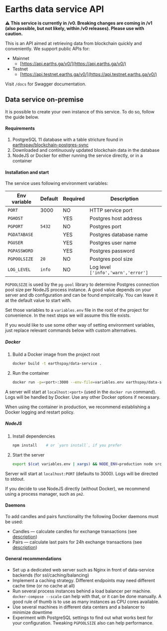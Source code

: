 # Earths data service API

**⚠️ This service is currently in /v0. Breaking changes are coming in /v1 (also possible, but not likely, within /v0 releases). Please use with caution.**

This is an API aimed at retrieving data from blockchain quickly and conveniently. We  support public APIs for: 
- Mainnet
  - [https://api.earths.ga/v0/](https://api.earths.ga/v0/)
- Testnet
  - [https://api.testnet.earths.ga/v0/](https://api.testnet.earths.ga/v0/)

Visit `/docs` for Swagger documentation.


## Data service on-premise

It is possible to create your own instance of this service. To do so, follow the guide below.

#### Requirements

1. PostgreSQL 11 database with a table stricture found in [earthspay/blockchain-postgres-sync](https://github.com/earthspay/blockchain-postgres-sync)
2. Downloaded and continuously updated blockchain data in the database
2. NodeJS or Docker for either running the service directly, or in a container

#### Installation and start

The service uses following environment variables:

|Env variable|Default|Required|Description|
|------------|-------|--------|-----------|
|`PORT`|3000|NO|HTTP service port|
|`PGHOST`||YES|Postgres host address|
|`PGPORT`|`5432`|NO|Postgres port|
|`PGDATABASE`||YES|Postgres database name|
|`PGUSER`||YES|Postgres user name|
|`PGPASSWORD`||YES|Postgres password|
|`PGPOOLSIZE`|`20`|NO|Postgres pool size|
|`LOG_LEVEL`|`info`|NO|Log level `['info','warn','error']`|

`PGPOOLSIZE` is used by the `pg-pool` library to determine Postgres connection pool size per NodeJS process instance. A good value depends on your server and db configuration and can be found empirically. You can leave it at the default value to start with.

Set those variables to a `variables.env` file in the root of the project for convenience. In the next steps we will assume this file exists.

If you would like to use some other way of setting environment variables, just replace relevant commands below with custom alternatives.

##### Docker
1. Build a Docker image from the project root
   ```bash
   docker build -t earthspay/data-service .
   ```
2. Run the container
   ```bash
   docker run -p=<port>:3000 --env-file=variables.env earthspay/data-service
   ```
      
A server will start at `localhost:<port>` (used in the `docker run` command). Logs will be handled by Docker. Use any other Docker options if necessary.
    
When using the container in production, we recommend establishing a Docker logging and restart policy.

##### NodeJS
1. Install dependencies
   ```bash
   npm install    # or `yarn install`, if you prefer
   ```
2. Start the server
   ```bash
   export $(cat variables.env | xargs) && NODE_ENV=production node src/index.js
   ```
      
Server will start at `localhost:PORT` (defaults to 3000). Logs will be directed to stdout.
    
If you decide to use NodeJS directly (without Docker), we recommend using a process manager, such as `pm2`.


#### Daemons
To add candles and pairs functionality the following Docker daemons must be used:
- Candles — calculate candles for exchange transactions (see [description](https://hub.docker.com/r/earthspay/data-service-candles/))
- Pairs — calculate last pairs for 24h exchange transactions (see [description](https://hub.docker.com/r/earthspay/data-service-pairs/))


#### General recommendations
- Set up a dedicated web server such as Nginx in front of data-service backends (for ssl/caching/balancing)
- Implement a caching strategy. Different endpoints may need different cache time (or no cache at all)
- Run several process instances behind a load balancer per machine. `docker-compose --scale` can help with that, or it can be done manually. A good rule of thumb is to use as many instances as CPU cores available.
- Use several machines in different data centers and a balancer to minimize downtime
- Experiment with PostgreSQL settings to find out what works best for your configuration. Tweaking `PGPOOLSIZE` also can help performance.
